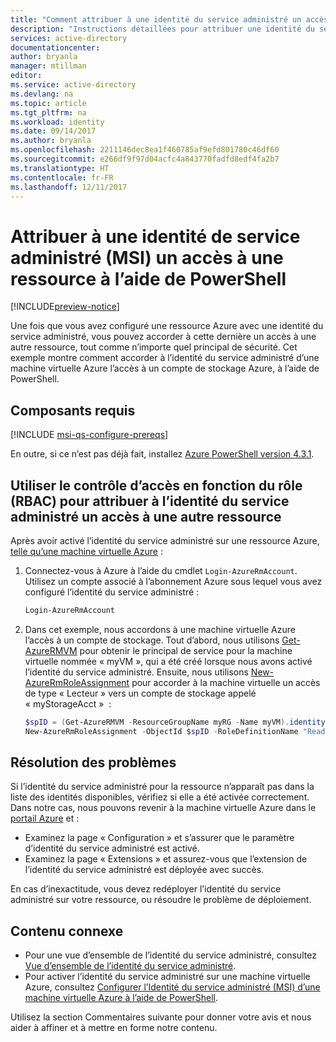 ```yaml
---
title: "Comment attribuer à une identité du service administré un accès à une ressource Azure, à l’aide de PowerShell"
description: "Instructions détaillées pour attribuer une identité du service administré à une ressource, et un accès à une autre ressource, à l’aide de PowerShell."
services: active-directory
documentationcenter: 
author: bryanla
manager: mtillman
editor: 
ms.service: active-directory
ms.devlang: na
ms.topic: article
ms.tgt_pltfrm: na
ms.workload: identity
ms.date: 09/14/2017
ms.author: bryanla
ms.openlocfilehash: 2211146dec8ea1f460785af9efd801780c46df60
ms.sourcegitcommit: e266df9f97d04acfc4a843770fadfd8edf4fa2b7
ms.translationtype: HT
ms.contentlocale: fr-FR
ms.lasthandoff: 12/11/2017
---
```

# <a name="assign-a-managed-service-identity-msi-access-to-a-resource-using-powershell"></a>Attribuer à une identité de service administré (MSI) un accès à une ressource à l’aide de PowerShell

[!INCLUDE[preview-notice](../../includes/active-directory-msi-preview-notice.md)]

Une fois que vous avez configuré une ressource Azure avec une identité du service administré, vous pouvez accorder à cette dernière un accès à une autre ressource, tout comme n’importe quel principal de sécurité. Cet exemple montre comment accorder à l’identité du service administré d’une machine virtuelle Azure l’accès à un compte de stockage Azure, à l’aide de PowerShell.

## <a name="prerequisites"></a>Composants requis

[!INCLUDE [msi-qs-configure-prereqs](../../includes/active-directory-msi-qs-configure-prereqs.md)]

En outre, si ce n’est pas déjà fait, installez [Azure PowerShell version 4.3.1](https://www.powershellgallery.com/packages/AzureRM/4.3.1).

## <a name="use-rbac-to-assign-the-msi-access-to-another-resource"></a>Utiliser le contrôle d’accès en fonction du rôle (RBAC) pour attribuer à l’identité du service administré un accès à une autre ressource

Après avoir activé l’identité du service administré sur une ressource Azure, [telle qu’une machine virtuelle Azure](msi-qs-configure-powershell-windows-vm.md) :

1. Connectez-vous à Azure à l’aide du cmdlet `Login-AzureRmAccount`. Utilisez un compte associé à l’abonnement Azure sous lequel vous avez configuré l’identité du service administré :

   ```powershell
   Login-AzureRmAccount
   ```
2. Dans cet exemple, nous accordons à une machine virtuelle Azure l’accès à un compte de stockage. Tout d’abord, nous utilisons [Get-AzureRMVM](/powershell/module/azurerm.compute/get-azurermvm) pour obtenir le principal de service pour la machine virtuelle nommée « myVM », qui a été créé lorsque nous avons activé l’identité du service administré. Ensuite, nous utilisons [New-AzureRmRoleAssignment](/powershell/module/AzureRM.Resources/New-AzureRmRoleAssignment) pour accorder à la machine virtuelle un accès de type « Lecteur » vers un compte de stockage appelé « myStorageAcct »  :

    ```powershell
    $spID = (Get-AzureRMVM -ResourceGroupName myRG -Name myVM).identity.principalid
    New-AzureRmRoleAssignment -ObjectId $spID -RoleDefinitionName "Reader" -Scope "/subscriptions/<mySubscriptionID>/resourceGroups/<myResourceGroup>/providers/Microsoft.Storage/storageAccounts/<myStorageAcct>"
    ```

## <a name="troubleshooting"></a>Résolution des problèmes

Si l’identité du service administré pour la ressource n’apparaît pas dans la liste des identités disponibles, vérifiez si elle a été activée correctement. Dans notre cas, nous pouvons revenir à la machine virtuelle Azure dans le [portail Azure](https://portal.azure.com) et :

- Examinez la page « Configuration » et s’assurer que le paramètre d’identité du service administré est activé.
- Examinez la page « Extensions » et assurez-vous que l’extension de l’identité du service administré est déployée avec succès.

En cas d’inexactitude, vous devez redéployer l’identité du service administré sur votre ressource, ou résoudre le problème de déploiement.

## <a name="related-content"></a>Contenu connexe

- Pour une vue d’ensemble de l’identité du service administré, consultez [Vue d’ensemble de l’identité du service administré](msi-overview.md).
- Pour activer l’identité du service administré sur une machine virtuelle Azure, consultez [Configurer l’Identité du service administré (MSI) d’une machine virtuelle Azure à l’aide de PowerShell](msi-qs-configure-powershell-windows-vm.md).

Utilisez la section Commentaires suivante pour donner votre avis et nous aider à affiner et à mettre en forme notre contenu.

